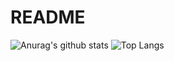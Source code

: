 # README

![Anurag's github stats](https://github-readme-stats.vercel.app/api?username=Coconut8201&theme=tokyonight)
![Top Langs](https://github-readme-stats.vercel.app/api/top-langs/?username=Coconut8201&layout=compact&theme=tokyonight)
